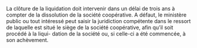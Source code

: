 La clôture de la liquidation doit intervenir dans un délai de trois ans à compter de la dissolution de la société coopérative.
A défaut, le ministère public ou tout intéressé peut saisir la juridiction compétente dans le ressort de laquelle est situé le siège de la société coopérative, afin qu’il soit procédé à la liqui- dation de la société ou, si celle-ci a été commencée, à son achèvement.